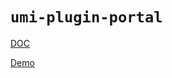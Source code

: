 # `umi-plugin-portal`

[DOC](https://k2-portal.vercel.app/)

[Demo](https://k2-portal-demo.vercel.app/)
